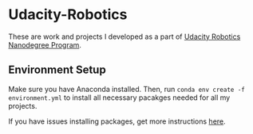 # Udacity-Robotics
These are work and projects I developed as a part of [Udacity Robotics Nanodegree Program](https://www.udacity.com/robotics).

## Environment Setup
Make sure you have Anaconda installed. Then, run `conda env create -f environment.yml` to install all necessary pacakges needed for all my projects.

If you have issues installing packages, get more instructions [here](https://github.com/ryan-keenan/RoboND-Python-Starterkit).

